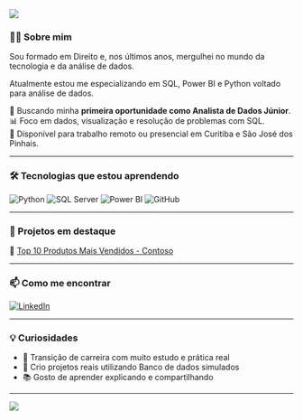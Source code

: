 <img src="https://capsule-render.vercel.app/api?type=waving&color=0d1117&height=120&section=header&text=Olá,%20eu%20sou%20o%20Ramon%20Ribeiro!&fontColor=ffffff&fontSize=30&animation=fadeIn" />

### 👨‍💻 Sobre mim

Sou formado em Direito e, nos últimos anos, mergulhei no mundo da tecnologia e da análise de dados.

Atualmente estou me especializando em SQL, Power BI e Python voltado para análise de dados.

💼 Buscando minha **primeira oportunidade como Analista de Dados Júnior**.  
📊 Foco em dados, visualização e resolução de problemas com SQL.  
📍 Disponível para trabalho remoto ou presencial em Curitiba e São José dos Pinhais.

---

### 🛠️ Tecnologias que estou aprendendo

![Python](https://img.shields.io/badge/-Python-3776AB?style=for-the-badge&logo=python&logoColor=white)
![SQL Server](https://img.shields.io/badge/-SQL%20Server-CC2927?style=for-the-badge&logo=microsoftsqlserver&logoColor=white)
![Power BI](https://img.shields.io/badge/-Power%20BI-F2C811?style=for-the-badge&logo=powerbi&logoColor=black)
![GitHub](https://img.shields.io/badge/-GitHub-181717?style=for-the-badge&logo=github&logoColor=white)

---

### 📁 Projetos em destaque

🔸 [Top 10 Produtos Mais Vendidos - Contoso](https://github.com/seuusuario/top-10-produtos-contoso)  


---

### 📫 Como me encontrar

[![LinkedIn](https://img.shields.io/badge/-LinkedIn-0A66C2?style=for-the-badge&logo=linkedin&logoColor=white)](https://www.linkedin.com/in/ribeiro2023)

---

### 💡 Curiosidades

- 🎯 Transição de carreira com muito estudo e prática real
- 🚀 Crio projetos reais utilizando Banco de dados simulados
- 📚 Gosto de aprender explicando e compartilhando

---

<img src="https://capsule-render.vercel.app/api?type=waving&color=0d1117&height=100&section=footer"/>
